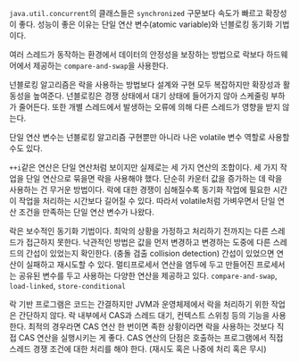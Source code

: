 `java.util.concurrent`의 클래스들은 `synchronized` 구문보다 속도가 빠르고 확장성이 좋다. 성능이 좋은 이유는 단일 연산 변수(atomic variable)와 넌블로킹 동기화 기법이다.

여러 스레드가 동작하는 환경에서 데이터의 안정성을 보장하는 방법으로 락보다 하드웨어에서 제공하는 `compare-and-swap`을 사용한다. 

넌블로킹 알고리즘은 락을 사용하는 방법보다 설계와 구현 모두 복잡하지만 확장성과 활동성을 높여준다. 넌블로킹은 경쟁 상태에서 대기 상태에 들어가지 않아 스케줄링 부하가 줄어든다. 또한 개별 스레드에서 발생하는 오류에 의해 다른 스레드가 영향을 받지 않는다.

단일 연산 변수는 넌블로킹 알고리즘 구현뿐만 아니라 나은 volatile 변수 역할로 사용할 수도 있다.

`++i`같은 연산은 단일 연산처럼 보이지만 실제로는 세 가지 연산의 조합이다. 세 가지 작업을 단일 연산으로 묶을면 락을 사용해야 했다. 단순히 카운터 값을 증가하는 데 락을 사용하는 건 무거운 방법이다. 락에 대한 경쟁이 심해질수록 동기화 작업에 필요한 시간이 작업을 처리하는 시간보다 길어질 수 있다. 따라서 volatile처럼 가벼우면서 단일 연산 조건을 만족하는 단일 연산 변수가 나왔다.

락은 보수적인 동기화 기법이다. 최악의 상황을 가정하고 처리하기 전까지는 다른 스레드가 접근하지 못한다. 낙관적인 방법은 값을 먼저 변경하고 변경하는 도중에 다른 스레드의 간섭이 있었는지 확인한다. (충돌 검출 collision detection) 간섭이 있었으면 연산이 실패하고 재시도할 수 있다. 멀티프로세서 연산을 염두에 두고 만들어진 프로세서는 공유된 변수를 두고 사용하는 다양한 연산을 제공하고 있다. `compare-and-swap`, `load-linked`, `store-conditional` 

락 기반 프로그램은 코드는 간결하지만 JVM과 운영체제에서 락을 처리하기 위한 작업은 간단하지 않다. 락 내부에서 CAS과 스레드 대기, 컨텍스트 스위칭 등의 기능을 사용한다. 최적의 경우라면 CAS 연산 한 번이면 족한 상황이라면 락을 사용하는 것보다 직접 CAS 연산을 실행시키는 게 좋다. CAS 연산의 단점은 호출하는 프로그램에서 직접 스레드 경쟁 조건에 대한 처리를 해야 한다. (재시도 혹은 나중에 처리 혹은 무시)
